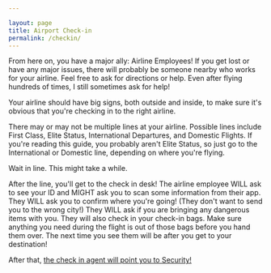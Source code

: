 ```yaml
---

layout: page
title: Airport Check-in
permalink: /checkin/
---
```


From here on, you have a major ally: Airline Employees! If you get lost or have any major issues, there will probably be someone nearby who works for your airline. Feel free to ask for directions or help. Even after flying hundreds of times, I still sometimes ask for help!

Your airline should have big signs, both outside and inside, to make sure it's obvious that you're checking in to the right airline.

There may or may not be multiple lines at your airline. Possible lines include First Class, Elite Status, International Departures, and Domestic Flights. If you're reading this guide, you probably aren't Elite Status, so just go to the International or Domestic line, depending on where you're flying.

Wait in line. This might take a while.

After the line, you'll get to the check in desk! The airline employee WILL ask to see your ID and MIGHT ask you to scan some information from their app. They WILL ask you to confirm where you're going! (They don't want to send you to the wrong city!) They WILL ask if you are bringing any dangerous items with you. They will also check in your check-in bags. Make sure anything you need during the flight is out of those bags before you hand them over. The next time you see them will be after you get to your destination!

After that, [the check in agent will point you to Security!](/security/)